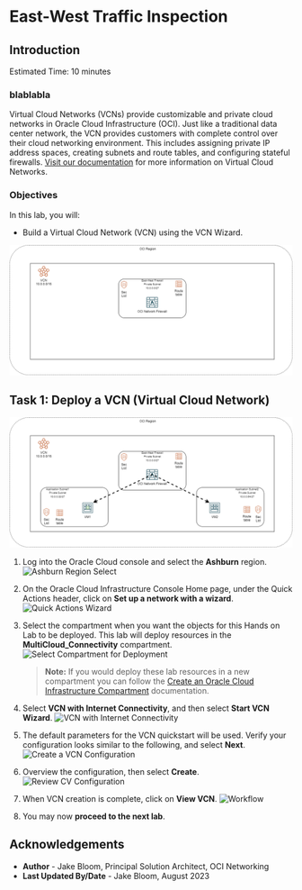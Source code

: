 # East-West Traffic Inspection

## Introduction

Estimated Time: 10 minutes

### blablabla

Virtual Cloud Networks (VCNs) provide customizable and private cloud networks in Oracle Cloud Infrastructure (OCI). Just like a traditional data center network, the VCN provides customers with complete control over their cloud networking environment. This includes assigning private IP address spaces, creating subnets and route tables, and configuring stateful firewalls. [Visit our documentation](https://docs.oracle.com/en-us/iaas/Content/Network/Tasks/Overview_of_VCNs_and_Subnets.htm) for more information on Virtual Cloud Networks.

### Objectives

In this lab, you will:

* Build a Virtual Cloud Network (VCN) using the VCN Wizard.

![lab2](images/lab2.png)







## Task 1: Deploy a VCN (Virtual Cloud Network)


![lab2-2](images/lab2-2.png)

1. Log into the Oracle Cloud console and select the **Ashburn** region.
  ![Ashburn Region Select](images/region-1.png)
2. On the Oracle Cloud Infrastructure Console Home page, under the Quick Actions header, click on **Set up a network with a wizard**.
  ![Quick Actions Wizard](images/vcn-1.png)
3. Select the compartment when you want the objects for this Hands on Lab to be deployed. This lab will deploy resources in the **MultiCloud_Connectivity** compartment.
  ![Select Compartment for Deployment](images/compartment-1.png)

    > **Note:** If you would deploy these lab resources in a new compartment you can follow the [Create an Oracle Cloud Infrastructure Compartment](https://docs.oracle.com/en/cloud/paas/integration-cloud/oracle-integration-oci/creating-oci-compartment.html#GUID-C0FA329C-7CB8-4727-9E68-2E6A214038CD) documentation.

4. Select **VCN with Internet Connectivity**, and then select **Start VCN Wizard**.
  ![VCN with Internet Connectivity](images/vcn-2.png)
5. The default parameters for the VCN quickstart will be used. Verify your configuration looks similar to the following, and select **Next**.
  ![Create a VCN Configuration](images/vcn-3.png)
6. Overview the configuration, then select **Create**.
    ![Review CV Configuration](images/vcn-4.png)
7. When VCN creation is complete, click on **View VCN**.
    ![Workflow](images/vcn-5.png)
8. You may now **proceed to the next lab**.

## Acknowledgements

* **Author** - Jake Bloom, Principal Solution Architect, OCI Networking
* **Last Updated By/Date** - Jake Bloom, August 2023
